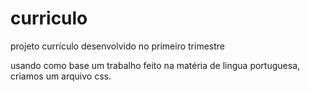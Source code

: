 # curriculo

projeto currículo desenvolvido no primeiro trimestre

usando como base um trabalho feito na matéria de lingua portuguesa, criamos um arquivo css.